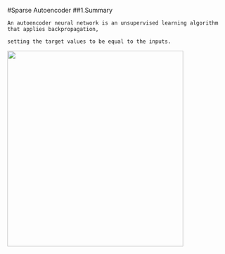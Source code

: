 #Sparse Autoencoder
##1.Summary

    An autoencoder neural network is an unsupervised learning algorithm that applies backpropagation, 
    
    setting the target values to be equal to the inputs.
    
<img style="-webkit-user-select: none; cursor: zoom-in;" src="http://ufldl.stanford.edu/wiki/images/thumb/f/f9/Autoencoder636.png/400px-Autoencoder636.png" width="400" height="445">
    
    
